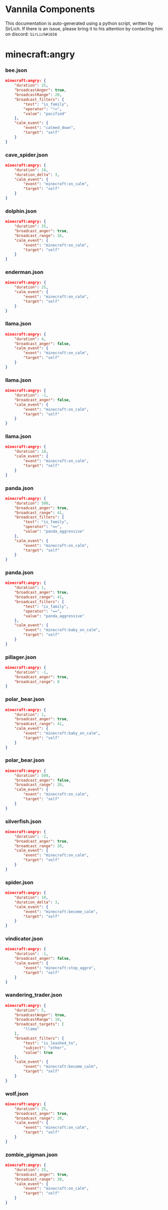# Vannila Components
This documentation is auto-generated using a python script, written by SirLich. If there is an issue, please bring it to his attention by contacting him on discord: `SirLich#1658`

# minecraft:angry
### bee.json
```JSON
minecraft:angry: {
    "duration": 25,
    "broadcastAnger": true,
    "broadcastRange": 20,
    "broadcast_filters": {
        "test": "is_family",
        "operator": "!=",
        "value": "pacified"
    },
    "calm_event": {
        "event": "calmed_down",
        "target": "self"
    }
}
```

### cave_spider.json
```JSON
minecraft:angry: {
    "duration": 10,
    "duration_delta": 3,
    "calm_event": {
        "event": "minecraft:on_calm",
        "target": "self"
    }
}
```

### dolphin.json
```JSON
minecraft:angry: {
    "duration": 25,
    "broadcast_anger": true,
    "broadcast_range": 16,
    "calm_event": {
        "event": "minecraft:on_calm",
        "target": "self"
    }
}
```

### enderman.json
```JSON
minecraft:angry: {
    "duration": 25,
    "calm_event": {
        "event": "minecraft:on_calm",
        "target": "self"
    }
}
```

### llama.json
```JSON
minecraft:angry: {
    "duration": 4,
    "broadcast_anger": false,
    "calm_event": {
        "event": "minecraft:on_calm",
        "target": "self"
    }
}
```

### llama.json
```JSON
minecraft:angry: {
    "duration": -1,
    "broadcast_anger": false,
    "calm_event": {
        "event": "minecraft:on_calm",
        "target": "self"
    }
}
```

### llama.json
```JSON
minecraft:angry: {
    "duration": 10,
    "calm_event": {
        "event": "minecraft:on_calm",
        "target": "self"
    }
}
```

### panda.json
```JSON
minecraft:angry: {
    "duration": 500,
    "broadcast_anger": true,
    "broadcast_range": 41,
    "broadcast_filters": {
        "test": "is_family",
        "operator": "==",
        "value": "panda_aggressive"
    },
    "calm_event": {
        "event": "minecraft:on_calm",
        "target": "self"
    }
}
```

### panda.json
```JSON
minecraft:angry: {
    "duration": 1,
    "broadcast_anger": true,
    "broadcast_range": 41,
    "broadcast_filters": {
        "test": "is_family",
        "operator": "==",
        "value": "panda_aggressive"
    },
    "calm_event": {
        "event": "minecraft:baby_on_calm",
        "target": "self"
    }
}
```

### pillager.json
```JSON
minecraft:angry: {
    "duration": -1,
    "broadcast_anger": true,
    "broadcast_range": 8
}
```

### polar_bear.json
```JSON
minecraft:angry: {
    "duration": 1,
    "broadcast_anger": true,
    "broadcast_range": 41,
    "calm_event": {
        "event": "minecraft:baby_on_calm",
        "target": "self"
    }
}
```

### polar_bear.json
```JSON
minecraft:angry: {
    "duration": 500,
    "broadcast_anger": false,
    "broadcast_range": 20,
    "calm_event": {
        "event": "minecraft:on_calm",
        "target": "self"
    }
}
```

### silverfish.json
```JSON
minecraft:angry: {
    "duration": -1,
    "broadcast_anger": true,
    "broadcast_range": 20,
    "calm_event": {
        "event": "minecraft:on_calm",
        "target": "self"
    }
}
```

### spider.json
```JSON
minecraft:angry: {
    "duration": 10,
    "duration_delta": 3,
    "calm_event": {
        "event": "minecraft:become_calm",
        "target": "self"
    }
}
```

### vindicator.json
```JSON
minecraft:angry: {
    "duration": -1,
    "broadcast_anger": false,
    "calm_event": {
        "event": "minecraft:stop_aggro",
        "target": "self"
    }
}
```

### wandering_trader.json
```JSON
minecraft:angry: {
    "duration": 5,
    "broadcastAnger": true,
    "broadcastRange": 10,
    "broadcast_targets": [
        "llama"
    ],
    "broadcast_filters": {
        "test": "is_leashed_to",
        "subject": "other",
        "value": true
    },
    "calm_event": {
        "event": "minecraft:become_calm",
        "target": "self"
    }
}
```

### wolf.json
```JSON
minecraft:angry: {
    "duration": 25,
    "broadcast_anger": true,
    "broadcast_range": 20,
    "calm_event": {
        "event": "minecraft:on_calm",
        "target": "self"
    }
}
```

### zombie_pigman.json
```JSON
minecraft:angry: {
    "duration": 25,
    "broadcast_anger": true,
    "broadcast_range": 20,
    "calm_event": {
        "event": "minecraft:on_calm",
        "target": "self"
    }
}
```

